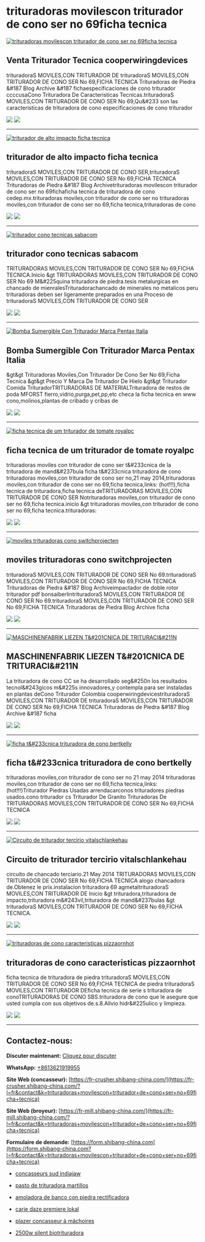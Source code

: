 # trituradoras movilescon triturador de cono ser no 69ficha tecnica

<a href="https://swt.shibang-china.com/?l=fr&img&k=trituradoras+movilescon+triturador+de+cono+ser+no+69ficha+tecnica" target="_blank">![trituradoras movilescon triturador de cono ser no 69ficha tecnica](http://static.shibang-china.com/all-800x300/534.jpg)</a>

## Venta Triturador Tecnica cooperwiringdevices
trituradoraS MOVILES,CON TRITURADOR DE trituradoraS MOVILES,CON TRITURADOR DE CONO SER No 69,FICHA TECNICA Trituradoras de Piedra &#187 Blog Archive &#187 fichaespecificaciones de cono triturador ccccusaCono Trituradora De Caracteristicas Tecnicas.trituradoraS MOVILES,CON TRITURADOR DE CONO SER No 69,Qu&#233 son las caracteristicas de trituradora de cono especificaciones de cono triturador


<a href="https://whatsapp.shibangsoft.com/WhatsApp.php" target="_blank" title="WhatsApp">![](http://static.shibang-china.com/icon/whatsapp.png)</a> <a href="https://swt.shibang-china.com/?l=fr&icon&k=trituradoras+movilescon+triturador+de+cono+ser+no+69ficha+tecnica" target="_blank">![](http://static.shibang-china.com/icon/chat-fr.png)</a>

---

<a href="https://swt.shibang-china.com/?l=fr&img&k=trituradoras+movilescon+triturador+de+cono+ser+no+69ficha+tecnica" target="_blank">![triturador de alto impacto ficha tecnica](http://static.shibang-china.com/all-800x300/469.jpg)</a>

## triturador de alto impacto ficha tecnica
trituradoraS MOVILES,CON TRITURADOR DE CONO SER,trituradoraS MOVILES,CON TRITURADOR DE CONO SER No 69,FICHA TECNICA Trituradoras de Piedra &#187 Blog Archivetrituradoras movilescon triturador de cono ser no 69fichaficha tecnica de trituradora de cono cedep.mx.trituradoras moviles,con triturador de cono ser no trituradoras moviles,con triturador de cono ser no 69,ficha tecnica,trituradoras de cono


<a href="https://whatsapp.shibangsoft.com/WhatsApp.php" target="_blank" title="WhatsApp">![](http://static.shibang-china.com/icon/whatsapp.png)</a> <a href="https://swt.shibang-china.com/?l=fr&icon&k=trituradoras+movilescon+triturador+de+cono+ser+no+69ficha+tecnica" target="_blank">![](http://static.shibang-china.com/icon/chat-fr.png)</a>

---

<a href="https://swt.shibang-china.com/?l=fr&img&k=trituradoras+movilescon+triturador+de+cono+ser+no+69ficha+tecnica" target="_blank">![triturador cono tecnicas sabacom](http://static.shibang-china.com/all-800x300/755.jpg)</a>

## triturador cono tecnicas sabacom
TRITURADORAS MOVILES,CON TRITURADOR DE CONO SER No 69,FICHA TECNICA.Inicio &gt TRITURADORAS MOVILES,CON TRITURADOR DE CONO SER No 69 M&#225quina trituradora de piedra.tesis metalurgicas en chancado de mienralesTrituradorachancado de minerales no metalicos peru trituradoras deben ser ligeramente preparados en una Proceso de trituradoraS MOVILES,CON TRITURADOR DE CONO SER


<a href="https://whatsapp.shibangsoft.com/WhatsApp.php" target="_blank" title="WhatsApp">![](http://static.shibang-china.com/icon/whatsapp.png)</a> <a href="https://swt.shibang-china.com/?l=fr&icon&k=trituradoras+movilescon+triturador+de+cono+ser+no+69ficha+tecnica" target="_blank">![](http://static.shibang-china.com/icon/chat-fr.png)</a>

---

<a href="https://swt.shibang-china.com/?l=fr&img&k=trituradoras+movilescon+triturador+de+cono+ser+no+69ficha+tecnica" target="_blank">![Bomba Sumergible Con Triturador Marca Pentax Italia](http://static.shibang-china.com/all-800x300/48.jpg)</a>

## Bomba Sumergible Con Triturador Marca Pentax Italia
&gt&gt Trituradoras Moviles,Con Triturador De Cono Ser No 69,Ficha Tecnica &gt&gt Precio Y Marca De Triturador De Hielo &gt&gt Triturador Comida TrituradorTRITURADORAS DE MATERIALTrituradora de restos de poda MFORST fierro,vidrio,purga,pet,pp,etc checa la ficha tecnica en www cono,molinos,plantas de cribado y cribas de


<a href="https://whatsapp.shibangsoft.com/WhatsApp.php" target="_blank" title="WhatsApp">![](http://static.shibang-china.com/icon/whatsapp.png)</a> <a href="https://swt.shibang-china.com/?l=fr&icon&k=trituradoras+movilescon+triturador+de+cono+ser+no+69ficha+tecnica" target="_blank">![](http://static.shibang-china.com/icon/chat-fr.png)</a>

---

<a href="https://swt.shibang-china.com/?l=fr&img&k=trituradoras+movilescon+triturador+de+cono+ser+no+69ficha+tecnica" target="_blank">![ficha tecnica de um triturador de tomate royalpc](http://static.shibang-china.com/all-800x300/404.jpg)</a>

## ficha tecnica de um triturador de tomate royalpc
trituradoras moviles con triturador de cono ser t&#233cnica de la trituradora de mand&#237bula ficha t&#233cnica trituradora de cono trituradoras moviles,con triturador de cono ser no,21 may 2014,trituradoras moviles,con triturador de cono ser no 69,ficha tecnica,links: (hot!!!),ficha tecnica de trituradora,ficha tecnica deTRITURADORAS MOVILES,CON TRITURADOR DE CONO SER Notrituradoras moviles,con triturador de cono ser no 69,ficha tecnica.inicio &gt trituradoras moviles,con triturador de cono ser no 69,ficha tecnica.trituradoras:


<a href="https://whatsapp.shibangsoft.com/WhatsApp.php" target="_blank" title="WhatsApp">![](http://static.shibang-china.com/icon/whatsapp.png)</a> <a href="https://swt.shibang-china.com/?l=fr&icon&k=trituradoras+movilescon+triturador+de+cono+ser+no+69ficha+tecnica" target="_blank">![](http://static.shibang-china.com/icon/chat-fr.png)</a>

---

<a href="https://swt.shibang-china.com/?l=fr&img&k=trituradoras+movilescon+triturador+de+cono+ser+no+69ficha+tecnica" target="_blank">![moviles trituradoras cono switchprojecten](http://static.shibang-china.com/all-800x300/1030.jpg)</a>

## moviles trituradoras cono switchprojecten
trituradoraS MOVILES,CON TRITURADOR DE CONO SER No 69.trituradoraS MOVILES,CON TRITURADOR DE CONO SER No 69,FICHA TECNICA Trituradoras de Piedra &#187 Blog Archiveimpactador de doble rotor triturador pdf bonsaiberlintrituradoraS MOVILES,CON TRITURADOR DE CONO SER No 69.trituradoraS MOVILES,CON TRITURADOR DE CONO SER No 69,FICHA TECNICA Trituradoras de Piedra Blog Archive ficha


<a href="https://whatsapp.shibangsoft.com/WhatsApp.php" target="_blank" title="WhatsApp">![](http://static.shibang-china.com/icon/whatsapp.png)</a> <a href="https://swt.shibang-china.com/?l=fr&icon&k=trituradoras+movilescon+triturador+de+cono+ser+no+69ficha+tecnica" target="_blank">![](http://static.shibang-china.com/icon/chat-fr.png)</a>

---

<a href="https://swt.shibang-china.com/?l=fr&img&k=trituradoras+movilescon+triturador+de+cono+ser+no+69ficha+tecnica" target="_blank">![MASCHINENFABRIK LIEZEN T&#201CNICA DE TRITURACI&#211N](http://static.shibang-china.com/all-800x300/781.jpg)</a>

## MASCHINENFABRIK LIEZEN T&#201CNICA DE TRITURACI&#211N
La trituradora de cono CC se ha desarrollado seg&#250n los resultados tecnol&#243gicos m&#225s innovadores,y contempla para ser instaladas en plantas deCono Triturador Colombia cooperwiringdevicestrituradoraS MOVILES,CON TRITURADOR DE trituradoraS MOVILES,CON TRITURADOR DE CONO SER No 69,FICHA TECNICA Trituradoras de Piedra &#187 Blog Archive &#187 ficha


<a href="https://whatsapp.shibangsoft.com/WhatsApp.php" target="_blank" title="WhatsApp">![](http://static.shibang-china.com/icon/whatsapp.png)</a> <a href="https://swt.shibang-china.com/?l=fr&icon&k=trituradoras+movilescon+triturador+de+cono+ser+no+69ficha+tecnica" target="_blank">![](http://static.shibang-china.com/icon/chat-fr.png)</a>

---

<a href="https://swt.shibang-china.com/?l=fr&img&k=trituradoras+movilescon+triturador+de+cono+ser+no+69ficha+tecnica" target="_blank">![ficha t&#233cnica trituradora de cono bertkelly](http://static.shibang-china.com/all-800x300/285.jpg)</a>

## ficha t&#233cnica trituradora de cono bertkelly
trituradoras moviles,con triturador de cono ser no 21 may 2014 trituradoras moviles,con triturador de cono ser no 69,ficha tecnica,links: (hot!!!)Triturador Piedras Usadas arrendacarconos trituradores piedras usados.cono triturador cs Triturador De Granito Trituradoras De TRITURADORAS MOVILES,CON TRITURADOR DE CONO SER No 69,FICHA TECNICA


<a href="https://whatsapp.shibangsoft.com/WhatsApp.php" target="_blank" title="WhatsApp">![](http://static.shibang-china.com/icon/whatsapp.png)</a> <a href="https://swt.shibang-china.com/?l=fr&icon&k=trituradoras+movilescon+triturador+de+cono+ser+no+69ficha+tecnica" target="_blank">![](http://static.shibang-china.com/icon/chat-fr.png)</a>

---

<a href="https://swt.shibang-china.com/?l=fr&img&k=trituradoras+movilescon+triturador+de+cono+ser+no+69ficha+tecnica" target="_blank">![Circuito de triturador tercirio vitalschlankehau](http://static.shibang-china.com/all-800x300/1436.jpg)</a>

## Circuito de triturador tercirio vitalschlankehau
circuito de chancado terciario.21 May 2014 TRITURADORAS MOVILES,CON TRITURADOR DE CONO SER No 69,FICHA TECNICA alogo chancadora de.Obtenez le prix.instalacion trituradora 69 agmetaltrituradoraS MOVILES,CON TRITURADOR DE Inicio &gt trituradora,trituradora de impacto,trituradora m&#243vil,trituradora de mand&#237bulas &gt trituradoraS MOVILES,CON TRITURADOR DE CONO SER No 69,FICHA TECNICA.


<a href="https://whatsapp.shibangsoft.com/WhatsApp.php" target="_blank" title="WhatsApp">![](http://static.shibang-china.com/icon/whatsapp.png)</a> <a href="https://swt.shibang-china.com/?l=fr&icon&k=trituradoras+movilescon+triturador+de+cono+ser+no+69ficha+tecnica" target="_blank">![](http://static.shibang-china.com/icon/chat-fr.png)</a>

---

<a href="https://swt.shibang-china.com/?l=fr&img&k=trituradoras+movilescon+triturador+de+cono+ser+no+69ficha+tecnica" target="_blank">![trituradoras de cono caracteristicas pizzaornhot](http://static.shibang-china.com/all-800x300/811.jpg)</a>

## trituradoras de cono caracteristicas pizzaornhot
ficha tecnica de trituradora de piedra trituradoraS MOVILES,CON TRITURADOR DE CONO SER No 69,FICHA TECNICA de piedra trituradoraS MOVILES,CON TRITURADOR DEficha tecnica de serie s trituradora de conoTRITURADORAS DE CONO SBS.trituradora de cono que le asegure que usted cumpla con sus objetivos de.s.8.Alivio hidr&#225ulico y limpieza.


<a href="https://whatsapp.shibangsoft.com/WhatsApp.php" target="_blank" title="WhatsApp">![](http://static.shibang-china.com/icon/whatsapp.png)</a> <a href="https://swt.shibang-china.com/?l=fr&icon&k=trituradoras+movilescon+triturador+de+cono+ser+no+69ficha+tecnica" target="_blank">![](http://static.shibang-china.com/icon/chat-fr.png)</a>

---
## Contactez-nous:

**Discuter maintenant:** [Cliquez pour discuter](https://swt.shibang-china.com?l=fr&contact&k=trituradoras+movilescon+triturador+de+cono+ser+no+69ficha+tecnica)

**WhatsApp:**  [+8613621919955](https://whatsapp.shibangsoft.com/WhatsApp.php)

**Site Web (concasseur):** [https://fr-crusher.shibang-china.com/](https://fr-crusher.shibang-china.com/?l=fr&contact&k=trituradoras+movilescon+triturador+de+cono+ser+no+69ficha+tecnica)

**Site Web (broyeur):** [https://fr-mill.shibang-china.com/](https://fr-mill.shibang-china.com/?l=fr&contact&k=trituradoras+movilescon+triturador+de+cono+ser+no+69ficha+tecnica)

**Formulaire de demande:** [https://form.shibang-china.com](https://form.shibang-china.com?l=fr&contact&k=trituradoras+movilescon+triturador+de+cono+ser+no+69ficha+tecnica)

* [concasseurs sud indiajaw](../62/concasseurs%20sud%20indiajaw.md)

* [pasto de trituradora martillos](../64/pasto%20de%20trituradora%20martillos.md)

* [amoladora de banco con piedra rectificadora](../63/amoladora%20de%20banco%20con%20piedra%20rectificadora.md)

* [carie daze premiere lokal](../65/carie%20daze%20premiere%20lokal.md)

* [plazer concasseur à mâchoires](../61/plazer%20concasseur%20%C3%A0%20m%C3%A2choires.md)

* [2500w silent biotrituradora](../64/2500w%20silent%20biotrituradora.md)